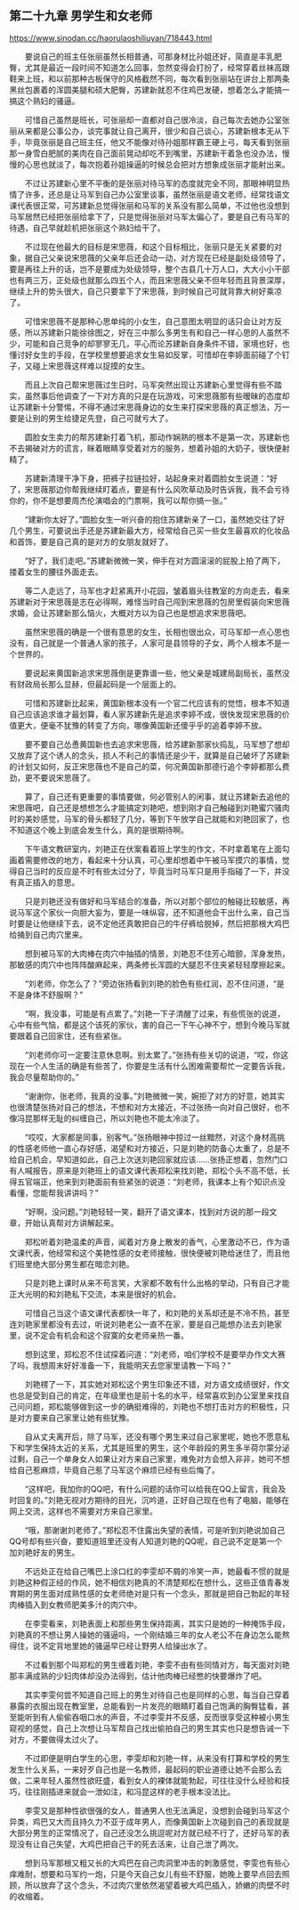 ## 第二十九章 男学生和女老师

https://www.sinodan.cc/haorulaoshiliuyan/718443.html

　　要说自己的班主任张丽虽然长相普通，可那身材比孙姐还好，简直是丰乳肥臀，尤其是最近一段时间不知道怎么回事，忽然变得会打扮了，经常穿着丝袜高跟鞋来上班，和以前那种古板保守的风格截然不同，每次看到张丽站在讲台上那两条黑丝包裹着的浑圆美腿和硕大肥臀，苏建新就忍不住鸡巴发硬，想着怎么才能搞一搞这个熟妇的骚逼。

　　可惜自己虽然是班长，可张丽却一直都对自己很冷淡，自己每次去她办公室张丽从来都是公事公办，谈完事就让自己离开，很少和自己谈心，苏建新根本无从下手，毕竟张丽是自己班主任，他又不能像对待孙姐那样霸王硬上弓，每天看到张丽那一身雪白肥腻的美肉在自己面前晃动却吃不到嘴里，苏建新干着急也没办法，慢慢的心思也就淡了，每次抱着孙姐操逼的时候总会把对方想象成张丽才能射出来。

　　不过让苏建新心里不平衡的是张丽对待马军的态度就完全不同，那眼神明显热情了许多，还总是让马军到自己办公室里谈事，虽然张丽是语文老师，经常找语文课代表很正常，可苏建新总觉得张丽和马军的关系没有那么简单，不过他也没想到马军居然已经把张丽给拿下了，只是觉得张丽对马军太偏心了，要是自己有马军的待遇，自己早就趁机把张丽这个熟妇给干了。

　　不过现在他最大的目标是宋思薇，和这个目标相比，张丽只是无关紧要的对象，据自己父亲说宋思薇的父亲年后还会动一动，对方现在已经是副处级领导了，要是再往上升的话，岂不是要成为处级领导，整个古县几十万人口，大大小小干部也有两三万，正处级也就那么四五个人，而且宋思薇父亲不但年轻而且背景深厚，继续上升的势头很大，自己只要拿下了宋思薇，到时候自己可就背靠大树好乘凉了。

　　可惜宋思薇不是那种心思单纯的小女生，自己意图太明显的话只会让对方反感，所以苏建新只能徐徐图之，好在三中那么多男生有和自己一样心思的人虽然不少，可能和自己竞争的却寥寥无几，平心而论苏建新自身条件不错，家境也好，也懂讨好女生的手段，在学校里想要追求女生易如反掌，可惜却在李婷面前碰了个钉子，又碰上宋思薇这样难以捉摸的女生。

　　而且上次自己帮宋思薇过生日时，马军突然出现让苏建新心里觉得有些不踏实，虽然事后他调查了一下对方真的只是在玩游戏，可宋思薇那有些暧昧的态度却让苏建新十分警惕，不得不通过宋思薇身边的女生来打探宋思薇的真正想法，万一要是让别的男生给捷足先登，自己可就亏大了。

　　圆脸女生卖力的帮苏建新打着飞机，那动作娴熟的根本不是第一次，苏建新也不去揭破对方的谎言，眯着眼睛享受着对方的服务，想着孙姐的大奶子，很快便射精了。

　　苏建新清理干净下身，把裤子拉链拉好，站起身来对着圆脸女生说道：“好了，宋思薇那边你帮我继续盯着点，要是有什么风吹草动及时告诉我，我不会亏待你的，你不是想要周杰伦演唱会的门票啊，我可以帮你搞一张。”

　　“建新你太好了。”圆脸女生一听兴奋的抱住苏建新亲了一口，虽然她交往了好几个男生，可要说出手还是苏建新最大方，经常给自己买一些女生最喜欢的化妆品和首饰，要是自己真的是对方的女朋友就好了。

　　“好了，我们走吧。”苏建新微微一笑，伸手在对方圆滚滚的屁股上拍了两下，搂着女生的腰往外面走去。

　　等二人走远了，马军也才赶紧离开小花园，皱着眉头往教室的方向走去，看来苏建新对于宋思薇是志在必得啊，难怪当时自己闯到宋思薇的包房里假装向宋思薇求婚，会让苏建新那么恼火，大概对方以为自己也是想追求宋思薇吧。

　　虽然宋思薇的确是一个很有意思的女生，长相也很出众，可马军却一点心思也没有，自己就是一个普通人家的孩子，人家可是县领导的子女，两个人根本不是一个世界的。

　　要说起来黄国新追求宋思薇倒是更靠谱一些，他父亲是城建局副局长，虽然没有财政局长那么显赫，但最起码是一个层面上的。

　　可惜和苏建新比起来，黄国新根本没有一个官二代应该有的觉悟，根本不知道自己应该追求谁才最划算，看人家苏建新先是追求李婷不成，很快发现宋思薇的价值更大，便毫不犹豫的转变了方向，哪像黄国新还傻乎乎的追着李婷不放。

　　要不要自己怂恿黄国新也去追求宋思薇，给苏建新那家伙捣乱，马军想了想却又放弃了这个诱人的念头，损人不利己的事情还是少干，就算是自己破坏了苏建新的计划又如何，反正宋思薇也不是自己的菜，何况黄国新那德行追个李婷都那么费劲，更不要说宋思薇了。

　　算了，自己还有更重要的事情要做，何必管别人的闲事，就让苏建新去追他的宋思薇吧，自己还是想想怎么才能搞定刘艳吧，想到刚才自己触碰到刘艳蜜穴骚肉时的美妙感觉，马军的骨头都轻了几分，等到下午放学自己就能和刘艳回家了，也不知道这个晚上到底会发生什么，真的是很期待啊。

　　下午语文教研室内，刘艳正在伏案看着班上学生的作文，不时拿着笔在上面勾画着需要修改的地方，看起来十分认真，可心里却想着中午被马军摸穴的事情，觉得自己当时的反应是不时有些太过分了，毕竟当时马军只是用手指碰了一下，并没有真正插入的意思。

　　只是刘艳还没有做好和马军结合的准备，所以对那个部位的触碰比较敏感，再说马军这个家伙一向胆大妄为，要是一味纵容，还不知道他会干出什么来，自己当时要是让他继续下去，说不定他还真敢把自己的牛仔裤给脱掉，然后把那根大鸡巴给捅到自己肉穴里来。

　　想到被马军的大肉棒在肉穴中抽插的情景，刘艳忍不住芳心暗颤，浑身发热，那敏感的肉穴中也阵阵酸麻起来，两条修长浑圆的大腿忍不住夹紧轻轻摩擦起来。

　　“刘老师，你怎么了？”旁边张扬看到刘艳的脸色有些红润，忍不住问道，“是不是身体不舒服啊？”

　　“啊，我没事，可能是有点累了。”刘艳一下子清醒了过来，有些慌张的说道，心中有些气恼，都是这个该死的家伙，害的自己一下午心神不宁，想到今晚马军就要跟着自己回家住，还有些紧张。

　　“刘老师你可一定要注意休息啊。别太累了。”张扬有些关切的说道，“哎，你这现在一个人生活的确是有些苦了，你要是生活有什么困难需要帮忙一定要告诉我，我会尽量帮助你的。”

　　“谢谢你，张老师，我真的没事。”刘艳微微一笑，婉拒了对方的好意，她其实也很清楚张扬对自己的想法，不想和对方太接近，不过张扬一向对自己很好，也不像冯昆那样无耻的纠缠自己，所以刘艳也不能太冷淡了。

　　“哎哎，大家都是同事，别客气。”张扬眼神中掠过一丝黯然，对这个身材高挑的性感老师他一直心存好感，渴望和对方接近，只是刘艳的防备心太重了，总是不给自己机会，早知道如此，自己上次送刘艳回家就应该……张扬正想着，忽然门口有人喊报告，原来是刘艳班上的语文课代表郑松来找刘艳，郑松个头不高不低，长得五官端正，他来到刘艳面前有些紧张的说道：“刘老师，我课本上有个知识点没看懂，您能帮我讲讲吗？”

　　“好啊，没问题。”刘艳轻轻一笑，翻开了语文课本，找到对方说的那一段文章，开始认真帮对方讲解起来。

　　郑松听着刘艳温柔的声音，闻着对方身上散发的香气，心里激动不已，作为语文课代表，他经常和这个美艳性感的女老师接触，很快便被刘艳给迷住了，而且他们班里绝大部分男生都在暗恋刘艳。

　　只是刘艳上课时从来不苟言笑，大家都不敢有什么出格的举动，只有自己才能正大光明的和刘艳私下交流，本来是很好的机会。

　　可惜自己当这个语文课代表都快一年了，和刘艳的关系却还是不冷不热，甚至连刘艳家里都没有去过，听说刘艳老公一直不在家，要是自己能想办法去刘艳家里，说不定会有机会和这个寂寞的女老师亲热一番。

　　想到这里，郑松忍不住试探着问道：“刘老师，咱们学校不是要举办作文大赛了吗，我想周末好好准备一下，我能明天去您家里请教一下吗？”

　　刘艳楞了一下，其实她对郑松这个男生印象还不错，对方语文成绩很好，作文也总是受到自己的肯定，在年级里也是前十名的水平，经常喜欢到办公室里来找自己问问题，郑松能够做到这一步的确挺难得的，刘艳也不想打击对方的积极性，只是对方要来自己家里让她有些犹豫。

　　自从丈夫离开后，除了马军，还没有哪个男生来过自己家里呢，她也不愿意私下和学生保持太近的关系，尤其是班里的男生，这个年龄段的男生多半荷尔蒙分泌过剩，自己一个单身女人如果让对方来自己家里，难免对方会想入非非，她可不想给自己惹麻烦，毕竟自己惹了马军这个麻烦已经有些后悔了。

　　“这样吧，我加你的QQ吧，有什么问题的话你可以给我在QQ上留言，我会及时回复的。”刘艳无视对方期待的目光，沉吟道，正好自己现在也有了电脑，能够在网上交流，这样也不需要对方来自己家里。

　　“哦，那谢谢刘老师了。”郑松忍不住露出失望的表情，可是听到刘艳说加自己QQ号却有些兴奋，要知道班里还没有人知道刘艳的QQ呢，自己说不定是第一个加刘艳好友的男生。

　　不远处正在给自己嘴巴上涂口红的李雯却不屑的冷笑一声，她最看不惯的就是刘艳这种假正经的作风，她不相信刘艳真的不清楚郑松在想什么，这些正值青春发育期的男生面对成熟性感的女老师绝对是只有一个念头，那就是把自己勃起的年轻肉棒插入到女教师肥美多汁的肉穴中。

　　在李雯看来，刘艳表面上和那些男生保持距离，其实只是她的一种掩饰手段，刘艳真的不想让男人操她的骚逼吗，一个刚结婚三年的女人老公不在身边怎么能熬得住，说不定背地里她的骚逼早已经让野男人给操出水了。

　　不过看到那个叫郑松的男生缠着刘艳，李雯不由有些同情对方，每天面对刘艳那丰满成熟的少妇肉体却没办法得到，估计他肉棒已经憋的快要爆炸了吧。

　　其实李雯何尝不知道自己班上的男生对待自己也是同样的心思，每当自己穿着暴露的衣服出现在教室里，总能看到一片发亮的眼睛盯着自己饱满的胸臀猛看，甚至能听到有人偷偷吞咽口水的声音，不过李雯并不反感，反而很享受这种被小男生窥视的感觉，自己上次想让马军帮自己找出偷拍自己的男生其实也只是想告诫一下对方，不要做得太过火了。

　　不过即便是明白学生的心思，李雯却和刘艳一样，从来没有打算和学校的男生发生什么关系，一来好歹自己也是一名教师，最起码的职业道德让她不会那么去做，二来年轻人虽然性欲旺盛，看到女人的裸体就能勃起，可往往没什么经验和技巧，往往刚插进来就会一泄如注，和冯昆这样的老手根本没法比。

　　李雯又是那种性欲很强的女人，普通男人也无法满足，没想到会碰到马军这个异类，鸡巴又大而且持久力不亚于成年男人，而像黄国新上次碰到自己的表现就是大部分男生的正常情况了，自己还没怎么挑逗呢对方就已经不行了，还好马军的表现没有让自己失望，大鸡巴把自己干的死去活来，让自己泄了两次。

　　想到马军那根又粗又长的大鸡巴在自己肉洞里冲击的刺激感觉，李雯也有些心痒难耐，想要和马军约一炮，只是今天自己女儿有些不舒服，她晚上要早点回去照顾，所以放弃了这个念头，不过肉穴里依然渴望着被大鸡巴插入，娇嫩的肉壁不时的收缩着。

